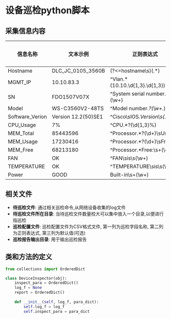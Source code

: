 # 设备巡检python脚本

## 采集信息内容

| 信息名称        | 文本示例            | 正则表达式                      | 子组号 |
| --------------- | ------------------- | ------------------------------- | ------ |
| Hostname        | DLC_JC_0105_3560B   | (?<=hostname\s)(.*)             | 1      |
| MGMT_IP         | 10.10.83.3          | ^Vlan.*(10.10.\d{1,3}.\d{1,3})  | 1      |
| SN              | FDO1507V07X         | ^System serial number.*?(\w+)   | 1      |
| Model           | WS-C3560V2-48TS     | ^Model number.*?(\w+.*)         | 1      |
| Software_Verion | Version 12.2(50)SE1 | ^Cisco\sIOS.*Version\s(.*)..REL | 1      |
| CPU_Usage       | 7%                  | ^CPU.*?(\d{1,3}%)               | 1      |
| MEM_Total       | 85443596            | ^Processor.*?(\d+)\sUsed        | 1      |
| MEM_Usage       | 17230416            | ^Processor.*?(\d+)\sFree        | 1      |
| MEM_Free        | 68213180            | ^Processor.*Free:\s+(\d+)       | 1      |
| FAN             | OK                  | ^FAN\sis\s(\w+)                 | 1      |
| TEMPERATURE     | OK                  | ^TEMPERATURE\sis\s(\w+)         | 1      |
| Power           | GOOD                | Built-in\s+(\w+)                | 1      |



## 相关文件

* **待巡检文件**: 通过相关巡检命令,从网络设备收集的log文件
* **待巡检文件所在目录**: 当待巡检文件数量校大可以集中放入一个目录,以便进行指巡检
* **巡检配置文件**: 巡检配置文件为CSV格式文件, 第一列为巡检字段名称, 第二列为正则表达式, 第三列为默认值(可选)
* **巡检报告输出目录**: 用于输出巡检报告



## 类和方法的定义

```python
from collections import OrderedDict

class DeviceInspector(obj):
    inspect_para = OrderedDict()
    log_f = None
    report = OrderedDict()
    
    def __init__(self, log_f, para_dict):
   		self.log_f = log_f
        self.inspect_para = para_dict
    
    
```

